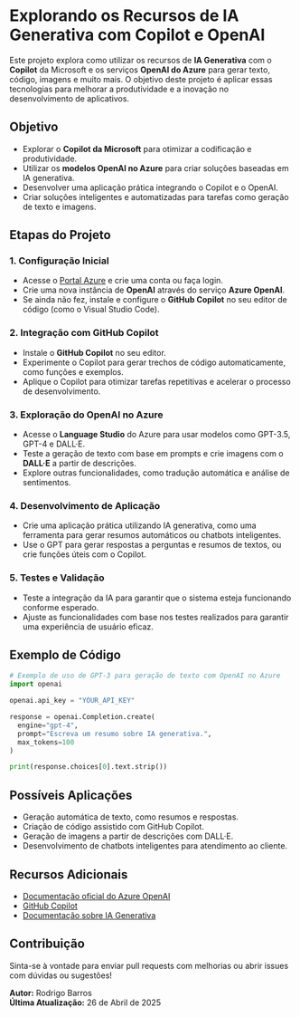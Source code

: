 # Explorando os Recursos de IA Generativa com Copilot e OpenAI

Este projeto explora como utilizar os recursos de **IA Generativa** com o **Copilot** da Microsoft e os serviços **OpenAI do Azure** para gerar texto, código, imagens e muito mais. O objetivo deste projeto é aplicar essas tecnologias para melhorar a produtividade e a inovação no desenvolvimento de aplicativos.

## Objetivo

- Explorar o **Copilot da Microsoft** para otimizar a codificação e produtividade.
- Utilizar os **modelos OpenAI no Azure** para criar soluções baseadas em IA generativa.
- Desenvolver uma aplicação prática integrando o Copilot e o OpenAI.
- Criar soluções inteligentes e automatizadas para tarefas como geração de texto e imagens.

## Etapas do Projeto

### 1. Configuração Inicial
   - Acesse o [Portal Azure](https://portal.azure.com/) e crie uma conta ou faça login.
   - Crie uma nova instância de **OpenAI** através do serviço **Azure OpenAI**.
   - Se ainda não fez, instale e configure o **GitHub Copilot** no seu editor de código (como o Visual Studio Code).

### 2. Integração com GitHub Copilot
   - Instale o **GitHub Copilot** no seu editor.
   - Experimente o Copilot para gerar trechos de código automaticamente, como funções e exemplos.
   - Aplique o Copilot para otimizar tarefas repetitivas e acelerar o processo de desenvolvimento.

### 3. Exploração do OpenAI no Azure
   - Acesse o **Language Studio** do Azure para usar modelos como GPT-3.5, GPT-4 e DALL·E.
   - Teste a geração de texto com base em prompts e crie imagens com o **DALL·E** a partir de descrições.
   - Explore outras funcionalidades, como tradução automática e análise de sentimentos.

### 4. Desenvolvimento de Aplicação
   - Crie uma aplicação prática utilizando IA generativa, como uma ferramenta para gerar resumos automáticos ou chatbots inteligentes.
   - Use o GPT para gerar respostas a perguntas e resumos de textos, ou crie funções úteis com o Copilot.

### 5. Testes e Validação
   - Teste a integração da IA para garantir que o sistema esteja funcionando conforme esperado.
   - Ajuste as funcionalidades com base nos testes realizados para garantir uma experiência de usuário eficaz.

## Exemplo de Código

```python
# Exemplo de uso de GPT-3 para geração de texto com OpenAI no Azure
import openai

openai.api_key = "YOUR_API_KEY"

response = openai.Completion.create(
  engine="gpt-4",
  prompt="Escreva um resumo sobre IA generativa.",
  max_tokens=100
)

print(response.choices[0].text.strip())
```

## Possíveis Aplicações

- Geração automática de texto, como resumos e respostas.
- Criação de código assistido com GitHub Copilot.
- Geração de imagens a partir de descrições com DALL·E.
- Desenvolvimento de chatbots inteligentes para atendimento ao cliente.

## Recursos Adicionais

- [Documentação oficial do Azure OpenAI](https://learn.microsoft.com/azure/cognitive-services/openai/)
- [GitHub Copilot](https://github.com/features/copilot)
- [Documentação sobre IA Generativa](https://learn.microsoft.com/azure/cognitive-services/ai-generative)

## Contribuição

Sinta-se à vontade para enviar pull requests com melhorias ou abrir issues com dúvidas ou sugestões!

**Autor:** Rodrigo Barros  
**Última Atualização:** 26 de Abril de 2025
